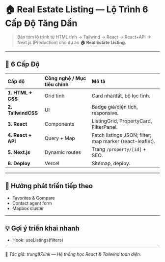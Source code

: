 # 🏠 Real Estate Listing — Lộ Trình 6 Cấp Độ Tăng Dần

> Bản tóm lộ trình từ HTML tĩnh → Tailwind → React → React+API → Next.js (Production) cho dự án **🏠 Real Estate Listing**.

---

## 🧩 6 Cấp Độ

| Cấp độ | Công nghệ / Mục tiêu chính | Mô tả |
| :-- | :-- | :-- |
| **1. HTML + CSS** | Grid tĩnh | Card nhà/đất, bộ lọc tĩnh. |
| **2. TailwindCSS** | UI | Badge giá/diện tích, responsive. |
| **3. React** | Components | ListingGrid, PropertyCard, FilterPanel. |
| **4. React + API** | Query + Map | Fetch listings JSON; filter; map marker (react-leaflet). |
| **5. Next.js** | Dynamic routes | Trang `/property/[id]` + SEO. |
| **6. Deploy** | Vercel | Sitemap, deploy. |

---

## 🚀 Hướng phát triển tiếp theo

- Favorites & Compare
- Contact agent form
- Mapbox cluster

---

## 💡 Gợi ý triển khai nhanh

- Hook: useListings(filters)

---

📌 _Tác giả: trung87.link — Hệ thống học React & Tailwind toàn diện._
